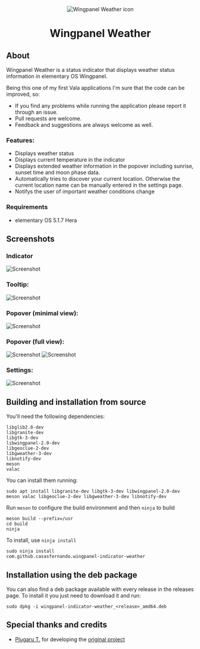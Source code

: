 <p align="center">
  <img src="data/icons/128/com.github.casasfernando.wingpanel-indicator-weather.svg" alt="Wingpanel Weather icon" />
</p>
<h1 align="center">Wingpanel Weather</h1>

## About

Wingpanel Weather is a status indicator that displays weather status information in elementary OS Wingpanel.

Being this one of my first Vala applications I'm sure that the code can be improved, so:

- If you find any problems while running the application please report it through an issue.
- Pull requests are welcome.
- Feedback and suggestions are always welcome as well.

### Features:

- Displays weather status
- Displays current temperature in the indicator
- Displays extended weather information in the popover including sunrise, sunset time and moon phase data.
- Automatically tries to discover your current location. Otherwise the current location name can be manually entered in the settings page.
- Notifys the user of important weather conditions change

### Requirements

- elementary OS 5.1.7 Hera

## Screenshots

### Indicator
![Screenshot](data/screenshot_1.png)
### Tooltip:
![Screenshot](data/screenshot_2.png)
### Popover (minimal view):
![Screenshot](data/screenshot_6.png)
### Popover (full view):
![Screenshot](data/screenshot_3.png)
![Screenshot](data/screenshot_4.png)
### Settings:
![Screenshot](data/screenshot_5.png)

## Building and installation from source

You'll need the following dependencies:

```
libglib2.0-dev
libgranite-dev
libgtk-3-dev
libwingpanel-2.0-dev
libgeoclue-2-dev
libgweather-3-dev
libnotify-dev
meson
valac
```

You can install them running:

```
sudo apt install libgranite-dev libgtk-3-dev libwingpanel-2.0-dev meson valac libgeoclue-2-dev libgweather-3-dev libnotify-dev
```

Run `meson` to configure the build environment and then `ninja` to build

```
meson build --prefix=/usr
cd build
ninja
```

To install, use `ninja install`

```
sudo ninja install
com.github.casasfernando.wingpanel-indicator-weather
```

## Installation using the deb package

You can also find a deb package available with every release in the releases page.
To install it you just need to download it and run:

```
sudo dpkg -i wingpanel-indicator-weather_<release>_amd64.deb
```

## Special thanks and credits
 - [Plugaru T.](https://github.com/PlugaruT/) for developing the [original project](https://github.com/PlugaruT/wingpanel-monitor)
